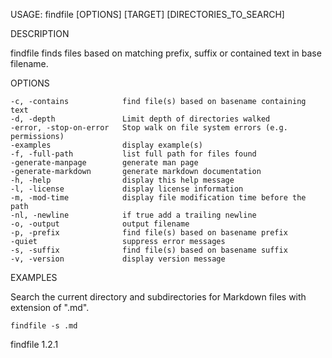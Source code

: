 
USAGE: findfile [OPTIONS] [TARGET] [DIRECTORIES_TO_SEARCH]

DESCRIPTION

findfile finds files based on matching prefix, suffix or contained text in base filename.

OPTIONS

    -c, -contains            find file(s) based on basename containing text
    -d, -depth               Limit depth of directories walked
    -error, -stop-on-error   Stop walk on file system errors (e.g. permissions)
    -examples                display example(s)
    -f, -full-path           list full path for files found
    -generate-manpage        generate man page
    -generate-markdown       generate markdown documentation
    -h, -help                display this help message
    -l, -license             display license information
    -m, -mod-time            display file modification time before the path
    -nl, -newline            if true add a trailing newline
    -o, -output              output filename
    -p, -prefix              find file(s) based on basename prefix
    -quiet                   suppress error messages
    -s, -suffix              find file(s) based on basename suffix
    -v, -version             display version message


EXAMPLES

Search the current directory and subdirectories for Markdown files with extension of ".md".

	findfile -s .md

findfile 1.2.1
